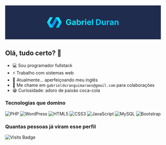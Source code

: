 ![Gabriel Duran](/banner.svg)

## Olá, tudo certo? 👋

- 💻 Sou programador fullstack
- ⚡ Trabalho com sistemas web
- 🌱 Atualmente... aperfeiçoando meu inglês
- 💬 Me chame em `gabrielduranguimaraes@gmail.com`  para colaborações
- 😁 Curiosidade: adoro de paixão coca-cola  

### Tecnologias que domino

![PHP](https://img.shields.io/badge/php-%23777BB4.svg?style=for-the-badge&logo=php&logoColor=white) ![WordPress](https://img.shields.io/badge/WordPress-%23117AC9.svg?style=for-the-badge&logo=WordPress&logoColor=white) ![HTML5](https://img.shields.io/badge/html5-%23E34F26.svg?style=for-the-badge&logo=html5&logoColor=white) ![CSS3](https://img.shields.io/badge/css3-%231572B6.svg?style=for-the-badge&logo=css3&logoColor=white) ![JavaScript](https://img.shields.io/badge/javascript-%23323330.svg?style=for-the-badge&logo=javascript&logoColor=%23F7DF1E) ![MySQL](https://img.shields.io/badge/mysql-%2300f.svg?style=for-the-badge&logo=mysql&logoColor=white) ![Bootstrap](https://img.shields.io/badge/bootstrap-%23563D7C.svg?style=for-the-badge&logo=bootstrap&logoColor=white)

### Quantas pessoas já viram esse perfil
![Visits Badge](https://badges.pufler.dev/visits/gabriel-duran/gabriel-duran)
